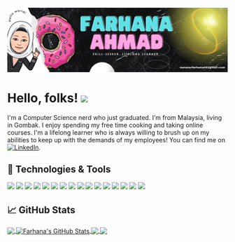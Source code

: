 <!-- More info, tips and tricks for making GitHub Profile README can be found in my article at https://towardsdatascience.com/build-a-stunning-readme-for-your-github-profile-9b80434fe5d7 -->

![Header](https://github.com/Pseudocodeharbingers/Pseudocodeharbingers/blob/main/my_header.png?raw=true "Header")

# Hello, folks! <img src="https://raw.githubusercontent.com/MartinHeinz/MartinHeinz/master/wave.gif" width="30px">

I'm a Computer Science nerd who just graduated. I’m from Malaysia, living in Gombak. I enjoy spending my free time cooking and taking online courses.  I'm a lifelong learner who is always willing to brush up on my abilities to keep up with the demands of my employees! You can find me on [![LinkedIn][3.2]][3].

## 🔧 Technologies & Tools
![](https://img.shields.io/badge/OS-Windows-informational?style=flat&logo=windows&logoColor=white&color=2bbc8a)
![](https://img.shields.io/badge/Code-Python-informational?style=flat&logo=python&logoColor=white&color=2bbc8a)
![](https://img.shields.io/badge/Code-Java-informational?style=flat&logo=java&logoColor=white&color=2bbc8a)
![](https://img.shields.io/badge/Code-PHP-informational?style=flat&logo=php&logoColor=white&color=2bbc8a)
![](https://img.shields.io/badge/Code-C++-informational?style=flat&logo=c&logoColor=white&color=2bbc8a)
![](https://img.shields.io/badge/Code-HTML-informational?style=flat&logo=html&logoColor=white&color=2bbc8a)
![](https://img.shields.io/badge/Code-JavaScript-informational?style=flat&logo=javascript&logoColor=white&color=2bbc8a)
![](https://img.shields.io/badge/Shell-Powershell-informational?style=flat&logo=Powershell&logoColor=white&color=2bbc8a)
![](https://img.shields.io/badge/Tools-MySQL-informational?style=flat&logo=mysql&logoColor=white&color=2bbc8a)
![](https://img.shields.io/badge/Tools-T_SQL-informational?style=flat&logo=sql_server&logoColor=white&color=2bbc8a)
![](https://img.shields.io/badge/Tools-Power_BI-informational?style=flat&logo=powerbi&logoColor=white&color=2bbc8a)
![](https://img.shields.io/badge/Tools-Watson_Studio-informational?style=flat&logo=IBM&logoColor=white&color=2bbc8a)
![](https://img.shields.io/badge/Framework-Flask-informational?style=flat&logo=flask&logoColor=white&color=2bbc8a)
![](https://img.shields.io/badge/Framework-Django-informational?style=flat&logo=django&logoColor=white&color=2bbc8a)
![](https://img.shields.io/badge/Framework-MVC-informational?style=flat&logo=mvc&logoColor=white&color=2bbc8a)
![](https://img.shields.io/badge/Cloud-Heroku-informational?style=flat&logo=heroku&logoColor=white&color=2bbc8a)

## &#x1f4c8; GitHub Stats

<a href="https://github.com/Pseudocodeharbingers/ Pseudocodeharbingers">
  <img align="center" src="https://github-readme-stats.vercel.app/api/top-langs/?username=Pseudocodeharbingers&hide=java,html,tex&title_color=ffffff&text_color=c9cacc&icon_color=2bbc8a&bg_color=1d1f21&langs_count=3" />
</a>
<a href="https://github.com/PseudocodeHarbingers/ PseudocodeHarbingers">
  <img align="center" src="https://github-readme-stats.vercel.app/api?username=Pseudocodeharbingers&show_icons=true&line_height=27&count_private=true&title_color=ffffff&text_color=c9cacc&icon_color=2bbc8a&bg_color=1d1f21" alt="Farhana's GitHub Stats" />
</a>

<a href="https://github.com/Pseudocodeharbingers/CSC584-Enterprise-Programming ">
  <img align="center" src="https://github-readme-stats.vercel.app/api/pin/?username=Pseudocodeharbingers&repo=CSC584-Enterprise-Programming &title_color=ffffff&text_color=c9cacc&icon_color=2bbc8a&bg_color=1d1f21" />
</a>

<a href="https://github.com/Pseudocodeharbingers/ICT502-Database-Engineering">
  <img align="center" src="https://github-readme-stats.vercel.app/api/pin/?username=Pseudocodeharbingers&repo=ICT502-Database-Engineering&title_color=ffffff&text_color=c9cacc&icon_color=2bbc8a&bg_color=1d1f21" />
</a>    

<!-- links to social media icons -->

<!-- icons with padding -->

[1.1]: http://i.imgur.com/tXSoThF.png (twitter icon with padding)
[2.1]: http://i.imgur.com/0o48UoR.png (github icon with padding)

<!-- icons without padding -->

[1.2]: http://i.imgur.com/wWzX9uB.png (twitter icon without padding)
[2.2]: http://i.imgur.com/9I6NRUm.png (github icon without padding)
[3.2]: https://raw.githubusercontent.com/MartinHeinz/MartinHeinz/master/linkedin-3-16.png (LinkedIn icon without padding)


<!-- links to your social media accounts -->

[1]: https://twitter.com/Martin_Heinz_
[2]: https://github.com/PseudocodeHarbingers
[3]: https://www.linkedin.com/in/nur-farhana-ahmad-277809165/


<!-- Resources -->
<!-- Icons: https://simpleicons.org/ -->
<!-- GitHub Stats: https://github.com/anuraghazra/github-readme-stats -->
<!-- Emojis: https://emojipedia.org/emoji/ -->
<!-- HTML Emojis: https://www.fileformat.info/index.htm -->
<!-- Shields: https://shields.io/ -->
<!-- Awesome GitHub Profile README: https://github.com/abhisheknaiidu/awesome-github-profile-readme -->
